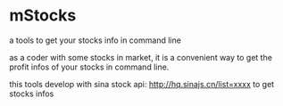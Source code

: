 mStocks
=======

a tools to get your stocks info in command line


as a coder with some stocks in market, it is a convenient way to get the profit infos of your stocks in command line.


this tools develop with sina stock api: http://hq.sinajs.cn/list=xxxx to get stocks infos

